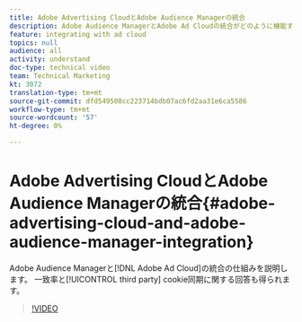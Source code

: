 ```yaml
---
title: Adobe Advertising CloudとAdobe Audience Managerの統合
description: Adobe Audience ManagerとAdobe Ad Cloudの統合がどのように機能するかを学びます。 一致率とサードパーティcookieの同期に関する回答も得られます。
feature: integrating with ad cloud
topics: null
audience: all
activity: understand
doc-type: technical video
team: Technical Marketing
kt: 3072
translation-type: tm+mt
source-git-commit: dfd549508cc223714bdb07ac6fd2aa31e6ca5586
workflow-type: tm+mt
source-wordcount: '57'
ht-degree: 0%

---
```



# Adobe Advertising CloudとAdobe Audience Managerの統合{#adobe-advertising-cloud-and-adobe-audience-manager-integration}

Adobe Audience Managerと[!DNL Adobe Ad Cloud]の統合の仕組みを説明します。 一致率と[!UICONTROL third party] cookie同期に関する回答も得られます。

>[!VIDEO](https://video.tv.adobe.com/v/25894/?quality=12)